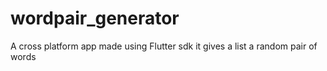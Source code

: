 # wordpair_generator

A cross platform app made using Flutter sdk
it gives a list a random pair of words
